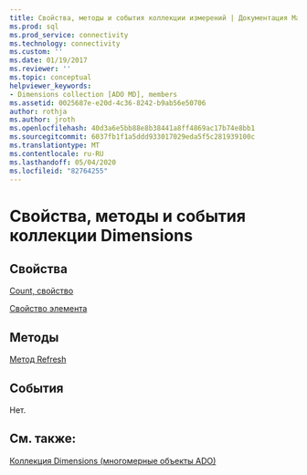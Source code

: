 ```yaml
---
title: Свойства, методы и события коллекции измерений | Документация Майкрософт
ms.prod: sql
ms.prod_service: connectivity
ms.technology: connectivity
ms.custom: ''
ms.date: 01/19/2017
ms.reviewer: ''
ms.topic: conceptual
helpviewer_keywords:
- Dimensions collection [ADO MD], members
ms.assetid: 0025687e-e20d-4c36-8242-b9ab56e50706
author: rothja
ms.author: jroth
ms.openlocfilehash: 40d3a6e5bb88e8b38441a8ff4869ac17b74e8bb1
ms.sourcegitcommit: 6037fb1f1a5ddd933017029eda5f5c281939100c
ms.translationtype: MT
ms.contentlocale: ru-RU
ms.lasthandoff: 05/04/2020
ms.locfileid: "82764255"
---
```

# <a name="dimensions-collection-properties-methods-and-events"></a>Свойства, методы и события коллекции Dimensions
## <a name="properties"></a>Свойства  
 [Count, свойство](../../../ado/reference/ado-api/count-property-ado.md)  
  
 [Свойство элемента](../../../ado/reference/ado-api/item-property-ado.md)  
  
## <a name="methods"></a>Методы  
 [Метод Refresh](../../../ado/reference/ado-api/refresh-method-ado.md)  
  
## <a name="events"></a>События  
 Нет.  
  
## <a name="see-also"></a>См. также:  
 [Коллекция Dimensions (многомерные объекты ADO)](../../../ado/reference/ado-md-api/dimensions-collection-ado-md.md)
